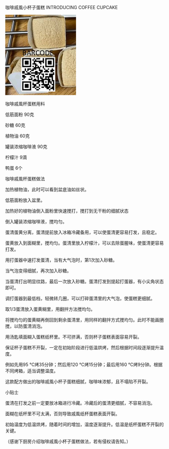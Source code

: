咖啡戚風小杯子蛋糕 INTRODUCING COFFEE CUPCAKE


![咖啡戚風小杯子蛋糕](https://github.com/ywangnccu/ywang/blob/main/images/CoffeeCupCake.jpg)

咖啡戚風杯蛋糕用料

低筋面粉 90克

砂糖 60克

植物油 60克

罐装浓缩咖啡液 90克

柠檬汁 9滴

鸭蛋 6个

咖啡戚風杯蛋糕做法

加热植物油，此时可以看到盆底油如丝状。

低筋面粉放入盆里。

加热好的植物油倒入面粉里快速搅打，搅打到无干粉的细腻状态

倒入罐装浓缩咖啡液，搅均匀。

蛋清蛋黄分离，蛋清提前放入冰箱冷藏备用，可以使蛋清更容易打发，且稳定。

蛋黄放入到面糊里，搅均匀。蛋清里放入柠檬汁，可以去除蛋腥味，使蛋清更容易打发。

用打蛋器中速打发蛋清，当有大气泡时，第1次加入砂糖。

当气泡变得细腻，再次加入砂糖。

当蛋清打出明显纹路，最后一次放入砂糖。蛋清打发到提起打蛋器，有小尖角状态即可。

调打蛋器到最低档，轻微转几圈，可以打碎蛋清里的大气泡，使蛋糕更细腻。

取1/3蛋清放入蛋黄糊里，用翻拌方法搅均匀。

将搅均匀的蛋黄糊再倒回到剩余蛋清里，用同样的翻拌方式搅均匀。此时不能画圈搅，以防蛋清消泡。

用汤匙填面糊入蛋糕纸杯里。不可挤满，否则杯子蛋糕表面容易开裂。

保证杯子蛋糕不开裂，一定在初始阶段进行低温烘烤，然后根据时间段逐渐提升温度。

例如先用95 ℃烤35分钟；然后用120 ℃烤15分钟；最后用160 ℃烤9分钟。根据不同烤箱，适当调整温度。

这款配方做出的咖啡戚風小杯子蛋糕细腻，咖啡味浓郁，且不塌陷不开裂。

小贴士

蛋清在打发之前一定要放冰箱进行冷藏。冷藏后的蛋清更细腻，不容易消泡。

面糊在纸杯里不可太满，否则导致戚風纸杯蛋糕表面开裂。

初始温度为低温烘烤，随着时间的增加，温度逐渐提升。低温是纸杯蛋糕不开裂的关键。

（感谢下厨房介绍咖啡戚風小杯子蛋糕做法，若有侵权请告知。）
